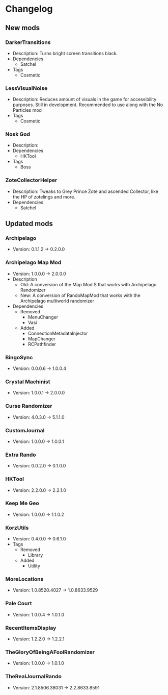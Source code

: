 # Changelog


## New mods

### DarkerTransitions

- Description: Turns bright screen transitions black.
- Dependencies
  + Satchel
- Tags
  + Cosmetic

### LessVisualNoise

- Description: Reduces amount of visuals in the game for accessibility purposes. Still in development. Recommended to use along with the No Particles mod
- Tags
  + Cosmetic

### Nosk God

- Description: 
- Dependencies
  + HKTool
- Tags
  + Boss

### ZoteCollectorHelper

- Description: Tweaks to Grey Prince Zote and ascended Collector, like the HP of zotelings and more.
- Dependencies
  + Satchel


## Updated mods

### Archipelago

- Version: 0.1.1.2 -> 0.2.0.0

### Archipelago Map Mod

- Version: 1.0.0.0 -> 2.0.0.0
- Description
  + Old: A conversion of the
            Map Mod S that works with Archipelago Randomizer
  + New: A conversion of RandoMapMod that works with the Archipelago multiworld randomizer
- Dependencies
  + Removed
    - MenuChanger
    - Vasi
  + Added
    - ConnectionMetadataInjector
    - MapChanger
    - RCPathfinder

### BingoSync

- Version: 0.0.0.6 -> 1.0.0.4

### Crystal Machinist

- Version: 1.0.0.1 -> 2.0.0.0

### Curse Randomizer

- Version: 4.0.3.0 -> 5.1.1.0

### CustomJournal

- Version: 1.0.0.0 -> 1.0.0.1

### Extra Rando

- Version: 0.0.2.0 -> 0.1.0.0

### HKTool

- Version: 2.2.0.0 -> 2.2.1.0

### Keep Me Geo

- Version: 1.0.0.0 -> 1.1.0.2

### KorzUtils

- Version: 0.4.0.0 -> 0.6.1.0
- Tags
  + Removed
    - Library
  + Added
    - Utility

### MoreLocations

- Version: 1.0.8520.4027 -> 1.0.8633.9529

### Pale Court

- Version: 1.0.0.4 -> 1.0.1.0

### RecentItemsDisplay

- Version: 1.2.2.0 -> 1.2.2.1

### TheGloryOfBeingAFoolRandomizer

- Version: 1.0.0.0 -> 1.0.1.0

### TheRealJournalRando

- Version: 2.1.8506.38031 -> 2.2.8633.8591

